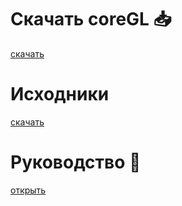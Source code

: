 # Скачать coreGL :inbox_tray:
[скачать](https://github.com/persikboisky/CoreGL_lib)

# Исходники 
[скачать](https://github.com/persikboisky/coreGL_static)

# Руководство :notebook:
[открыть](manual/manual.md)
